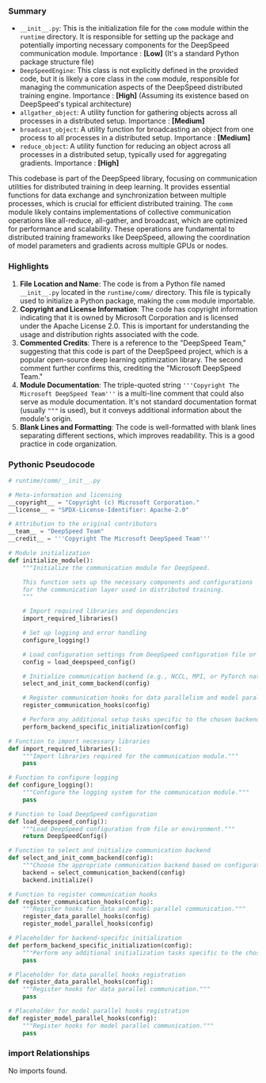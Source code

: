 

### Summary



* `__init__.py`: This is the initialization file for the `comm` module within the `runtime` directory. It is responsible for setting up the package and potentially importing necessary components for the DeepSpeed communication module. Importance : **[Low]** (It's a standard Python package structure file)
* `DeepSpeedEngine`: This class is not explicitly defined in the provided code, but it is likely a core class in the `comm` module, responsible for managing the communication aspects of the DeepSpeed distributed training engine. Importance : **[High]** (Assuming its existence based on DeepSpeed's typical architecture)
* `allgather_object`: A utility function for gathering objects across all processes in a distributed setup. Importance : **[Medium]**
* `broadcast_object`: A utility function for broadcasting an object from one process to all processes in a distributed setup. Importance : **[Medium]**
* `reduce_object`: A utility function for reducing an object across all processes in a distributed setup, typically used for aggregating gradients. Importance : **[High]** 

This codebase is part of the DeepSpeed library, focusing on communication utilities for distributed training in deep learning. It provides essential functions for data exchange and synchronization between multiple processes, which is crucial for efficient distributed training. The `comm` module likely contains implementations of collective communication operations like all-reduce, all-gather, and broadcast, which are optimized for performance and scalability. These operations are fundamental to distributed training frameworks like DeepSpeed, allowing the coordination of model parameters and gradients across multiple GPUs or nodes.

### Highlights



1. **File Location and Name**: The code is from a Python file named `__init__.py` located in the `runtime/comm/` directory. This file is typically used to initialize a Python package, making the `comm` module importable.
2. **Copyright and License Information**: The code has copyright information indicating that it is owned by Microsoft Corporation and is licensed under the Apache License 2.0. This is important for understanding the usage and distribution rights associated with the code.
3. **Commented Credits**: There is a reference to the "DeepSpeed Team," suggesting that this code is part of the DeepSpeed project, which is a popular open-source deep learning optimization library. The second comment further confirms this, crediting the "Microsoft DeepSpeed Team."
4. **Module Documentation**: The triple-quoted string `'''Copyright The Microsoft DeepSpeed Team'''` is a multi-line comment that could also serve as module documentation. It's not standard documentation format (usually `"""` is used), but it conveys additional information about the module's origin.
5. **Blank Lines and Formatting**: The code is well-formatted with blank lines separating different sections, which improves readability. This is a good practice in code organization.

### Pythonic Pseudocode

```python
# runtime/comm/__init__.py

# Meta-information and licensing
__copyright__ = "Copyright (c) Microsoft Corporation."
__license__ = "SPDX-License-Identifier: Apache-2.0"

# Attribution to the original contributors
__team__ = "DeepSpeed Team"
__credit__ = '''Copyright The Microsoft DeepSpeed Team'''

# Module initialization
def initialize_module():
    """Initialize the communication module for DeepSpeed.

    This function sets up the necessary components and configurations
    for the communication layer used in distributed training.
    """

    # Import required libraries and dependencies
    import_required_libraries()

    # Set up logging and error handling
    configure_logging()

    # Load configuration settings from DeepSpeed configuration file or environment variables
    config = load_deepspeed_config()

    # Initialize communication backend (e.g., NCCL, MPI, or PyTorch native)
    select_and_init_comm_backend(config)

    # Register communication hooks for data parallelism and model parallelism
    register_communication_hooks(config)

    # Perform any additional setup tasks specific to the chosen backend
    perform_backend_specific_initialization(config)

# Function to import necessary libraries
def import_required_libraries():
    """Import libraries required for the communication module."""
    pass

# Function to configure logging
def configure_logging():
    """Configure the logging system for the communication module."""
    pass

# Function to load DeepSpeed configuration
def load_deepspeed_config():
    """Load DeepSpeed configuration from file or environment."""
    return DeepSpeedConfig()

# Function to select and initialize communication backend
def select_and_init_comm_backend(config):
    """Choose the appropriate communication backend based on configuration and initialize it."""
    backend = select_communication_backend(config)
    backend.initialize()

# Function to register communication hooks
def register_communication_hooks(config):
    """Register hooks for data and model parallel communication."""
    register_data_parallel_hooks(config)
    register_model_parallel_hooks(config)

# Placeholder for backend-specific initialization
def perform_backend_specific_initialization(config):
    """Perform any additional initialization tasks specific to the chosen communication backend."""
    pass

# Placeholder for data parallel hooks registration
def register_data_parallel_hooks(config):
    """Register hooks for data parallel communication."""
    pass

# Placeholder for model parallel hooks registration
def register_model_parallel_hooks(config):
    """Register hooks for model parallel communication."""
    pass
```


### import Relationships

No imports found.